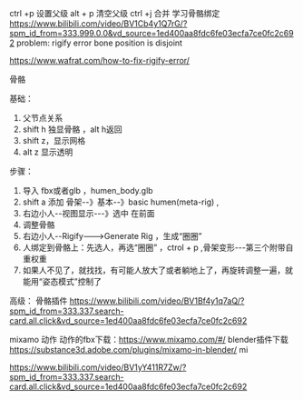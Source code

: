 ctrl +p 设置父级
alt + p 清空父级
ctrl +j 合并
学习骨骼绑定
https://www.bilibili.com/video/BV1Cb4y1Q7rG/?spm_id_from=333.999.0.0&vd_source=1ed400aa8fdc6fe03ecfa7ce0fc2c692
problem:
rigify error bone position is disjoint

https://www.wafrat.com/how-to-fix-rigify-error/

骨骼

基础：
1. 父节点关系  
2. shift h 独显骨骼 ，alt h返回  
3. shift z，显示网格  
4. alt z 显示透明  

步骤： 
1. 导入 fbx或者glb ，humen_body.glb  
2. shift a 添加 骨架--》基本--》basic humen(meta-rig) ,  
3. 右边小人--视图显示---》选中 在前面  
4. 调整骨骼  
5. 右边小人--Rigify--->Generate Rig ，生成“圈圈”  
6. 人绑定到骨骼上：先选人，再选“圈圈” ，ctrol + p ,骨架变形---第三个附带自重权重  
7. 如果人不见了，就找找，有可能人放大了或者躺地上了，再旋转调整一遍，就能用“姿态模式”控制了  


高级：
骨骼插件
https://www.bilibili.com/video/BV1Bf4y1q7aQ/?spm_id_from=333.337.search-card.all.click&vd_source=1ed400aa8fdc6fe03ecfa7ce0fc2c692


mixamo 动作
动作的fbx下载：https://www.mixamo.com/#/
blender插件下载
https://substance3d.adobe.com/plugins/mixamo-in-blender/
mi

https://www.bilibili.com/video/BV1yY411R7Zw/?spm_id_from=333.337.search-card.all.click&vd_source=1ed400aa8fdc6fe03ecfa7ce0fc2c692
